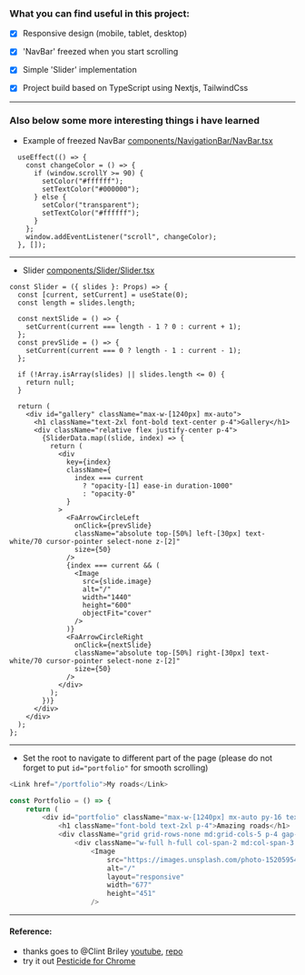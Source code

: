 ### What you can find useful in this project: 

- [x] Responsive design (mobile, tablet, desktop)
- [x] 'NavBar' freezed when you start scrolling
- [x] Simple 'Slider' implementation
- [x] Project build based on TypeScript using Nextjs, TailwindCss


-------

### Also below some more interesting things i have learned

- Example of freezed NavBar [components/NavigationBar/NavBar.tsx](components/NavigationBar/NavBar.tsx)

```tsx
  useEffect(() => {
    const changeColor = () => {
      if (window.scrollY >= 90) {
        setColor("#ffffff");
        setTextColor("#000000");
      } else {
        setColor("transparent");
        setTextColor("#ffffff");
      }
    };
    window.addEventListener("scroll", changeColor);
  }, []);
```
--------

- Slider [components/Slider/Slider.tsx](components/Slider/Slider.tsx)

```tsx
const Slider = ({ slides }: Props) => {
  const [current, setCurrent] = useState(0);
  const length = slides.length;

  const nextSlide = () => {
    setCurrent(current === length - 1 ? 0 : current + 1);
  };
  const prevSlide = () => {
    setCurrent(current === 0 ? length - 1 : current - 1);
  };

  if (!Array.isArray(slides) || slides.length <= 0) {
    return null;
  }

  return (
    <div id="gallery" className="max-w-[1240px] mx-auto">
      <h1 className="text-2xl font-bold text-center p-4">Gallery</h1>
      <div className="relative flex justify-center p-4">
        {SliderData.map((slide, index) => {
          return (
            <div
              key={index}
              className={
                index === current
                  ? "opacity-[1] ease-in duration-1000"
                  : "opacity-0"
              }
            >
              <FaArrowCircleLeft
                onClick={prevSlide}
                className="absolute top-[50%] left-[30px] text-white/70 cursor-pointer select-none z-[2]"
                size={50}
              />
              {index === current && (
                <Image
                  src={slide.image}
                  alt="/"
                  width="1440"
                  height="600"
                  objectFit="cover"
                />
              )}
              <FaArrowCircleRight
                onClick={nextSlide}
                className="absolute top-[50%] right-[30px] text-white/70 cursor-pointer select-none z-[2]"
                size={50}
              />
            </div>
          );
        })}
      </div>
    </div>
  );
};
```

--------

- Set the root to navigate to different part of the page (please do not forget to put `id="portfolio"` for smooth scrolling)
```js
<Link href="/portfolio">My roads</Link>
```

```js
const Portfolio = () => {
    return (
        <div id="portfolio" className="max-w-[1240px] mx-auto py-16 text-center">
            <h1 className="font-bold text-2xl p-4">Amazing roads</h1>
            <div className="grid grid-rows-none md:grid-cols-5 p-4 gap-4">
                <div className="w-full h-full col-span-2 md:col-span-3 row-span-2">
                    <Image
                        src="https://images.unsplash.com/photo-1520595439914-fcbb3a25d924?ixlib=rb-1.2.1&ixid=MnwxMjA3fDB8MHxwaG90by1wYWdlfHx8fGVufDB8fHx8&auto=format&fit=crop&w=1176&q=80"
                        alt="/"
                        layout="responsive"
                        width="677"
                        height="451"
                    />
```
---------


#### Reference:
- thanks goes to @Clint Briley [youtube](https://www.youtube.com/watch?v=HVyct9EUNP8), [repo](https://github.com/fireclint/NextJS-Tailwind-Responsive)
- try it out [Pesticide for Chrome](https://chrome.google.com/webstore/detail/pesticide-for-chrome/bakpbgckdnepkmkeaiomhmfcnejndkbi)
